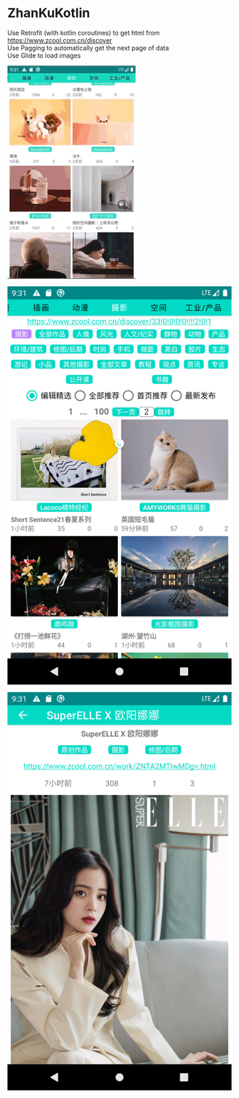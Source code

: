 # ZhanKuKotlin
  
Use Retrofit (with kotlin coroutines) to get html from https://www.zcool.com.cn/discover  
Use Pagging to automatically get the next page of data  
Use Glide to load images  
  
![image](/assets/recycler_scroll.gif)  
  
![image](/assets/Screenshot_preview.png)  
  
![image](/assets/Screenshot_detail.png)  
  